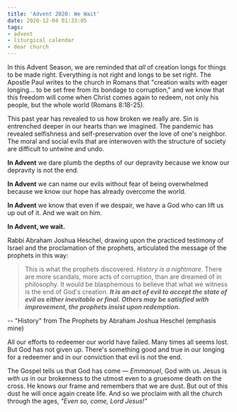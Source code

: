 ```yaml
---
title: 'Advent 2020: We Wait'
date: 2020-12-04 01:33:05
tags:
- advent
- liturgical calendar
- dear church
---
```

In this Advent Season, we are reminded that *all* of creation longs for things to be made right. Everything is not right and longs to be set right. The Apostle Paul writes to the church in Romans that "creation waits with eager longing… to be set free from its bondage to corruption," and we know that this freedom will come when Christ comes again to redeem, not only his people, but the whole world (Romans 8:18-25).

This past year has revealed to us how broken we really are. Sin is entrenched deeper in our hearts than we imagined. The pandemic has revealed selfishness and self-preservation over the love of one's neighbor. The moral and social evils that are interwoven with the structure of society are difficult to untwine and undo.

**In Advent** we dare plumb the depths of our depravity
because we know our depravity is not the end.

**In Advent** we can name our evils without fear of being overwhelmed
because we know our hope has already overcome the world.

**In Advent** we know that even if we despair,
we have a God who can lift us up out of it. And we wait on him.

**In Advent, we wait.**

Rabbi Abraham Joshua Heschel, drawing upon the practiced testimony of Israel and the proclamation of the prophets, articulated the message of the prophets in this way:

> This is what the prophets discovered. *History is a nightmare*. There are more scandals, more acts of corruption, than are dreamed of in philosophy. It would be blasphemous to believe that what we witness is the end of God's creation. ***It is an act of evil to accept the state of evil as either inevitable or final. Others may be satisfied with improvement, the prophets insist upon redemption.***

-- "History" from The Prophets by Abraham Joshua Heschel (emphasis mine)

All our efforts to redeemer our world have failed. Many times all seems lost. But God has not given up. There's something good and true in our longing for a redeemer and in our conviction that evil is not the end.

The Gospel tells us that God has come — *Emmanuel*, God with us. Jesus is *with us* in our brokenness to the utmost even to a gruesome death on the cross. He knows our frame and remembers that we are dust. But out of this dust he will once again create life. And so we proclaim with all the church through the ages, *"Even so, come, Lord Jesus!"*
